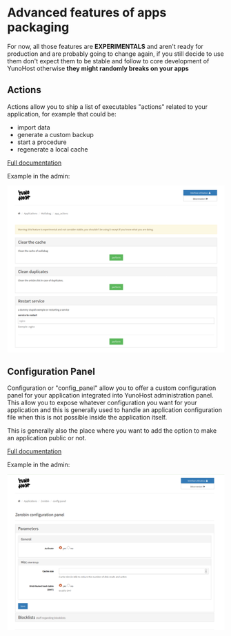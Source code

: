 # Advanced features of apps packaging

<div class="alert alert-warning">For now, all those features are <b>EXPERIMENTALS</b>
and aren't ready for production and are probably going to change again, if you
still decide to use them don't expect them to be stable and follow to core
development of YunoHost otherwise <b>they might randomly breaks on your apps</b>
</div>

## Actions

Actions allow you to ship a list of executables "actions" related to your
application, for example that could be:

* import data
* generate a custom backup
* start a procedure
* regenerate a local cache

[Full documentation](packaging_apps_actions)

Example in the admin:

![actions admin screenshot](images/actions_example.png)

## Configuration Panel

Configuration or "config_panel" allow you to offer a custom configuration panel
for your application integrated into YunoHost administration panel. This allow
you to expose whatever configuration you want for your application and this is
generally used to handle an application configuration file when this is not
possible inside the application itself.

This is generally also the place where you want to add the option to make an
application public or not.

[Full documentation](packaging_apps_config_panel)

Example in the admin:

![actions admin screenshot](images/config_panel_example.png)

